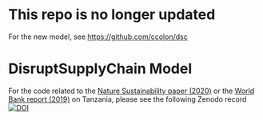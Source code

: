 # This repo is no longer updated

For the new model, see https://github.com/ccolon/dsc

# DisruptSupplyChain Model

For the code related to the [Nature Sustainability paper (2020)](https://www.nature.com/articles/s41893-020-00649-4) or the [World Bank report (2019)](https://openknowledge.worldbank.org/handle/10986/31909) on Tanzania, please see the following Zenodo record [![DOI](https://zenodo.org/badge/DOI/10.5281/zenodo.7401053.svg)](https://doi.org/10.5281/zenodo.7401053)
